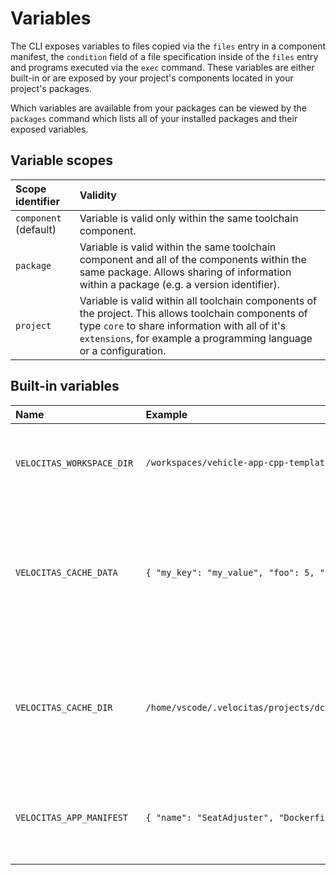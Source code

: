 # Variables

The CLI exposes variables to files copied via the `files` entry in a component manifest, the `condition` field of a file specification inside of the `files` entry and programs executed via the `exec` command. These variables are either built-in or are exposed by your project's components located in your project's packages.

Which variables are available from your packages can be viewed by the `packages` command which lists all of your installed packages and their exposed variables.

## Variable scopes

| Scope identifier | Validity |
|:-----------------|:--------|
| `component` (default) | Variable is valid only within the same toolchain component. |
| `package` | Variable is valid within the same toolchain component and all of the components within the same package. Allows sharing of information within a package (e.g. a version identifier). |
| `project` | Variable is valid within all toolchain components of the project. This allows toolchain components of type `core` to share information with all of it's `extensions`, for example a programming language or a configuration. |

## Built-in variables

| Name | Example | Description |
|:-----|:--------|:------------|
| `VELOCITAS_WORKSPACE_DIR` | `/workspaces/vehicle-app-cpp-template` | Absolute path to the workspace of the current project. |
| `VELOCITAS_CACHE_DATA` | `{ "my_key": "my_value", "foo": 5, "bar": "baz" }` |Holds the entire cache data as JSON-string. It is up to the programs to decide which keys they want to access. |
| `VELOCITAS_CACHE_DIR` |    `/home/vscode/.velocitas/projects/dc6cefc9655021ae1be77a452b9367ab` | Absolute path to the project's cache directory. Can be used to store temporary files for the project. |
| `VELOCITAS_APP_MANIFEST` | `{ "name": "SeatAdjuster", "Dockerfile": "./app/Dockerfile" }` | The contents of your VehicleApp's AppManifest as a JSON string.
